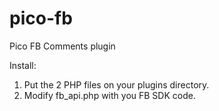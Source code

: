 pico-fb
=======

Pico FB Comments plugin

Install:

1. Put the 2 PHP files on your plugins directory.
2. Modify fb_api.php with you FB SDK code.
